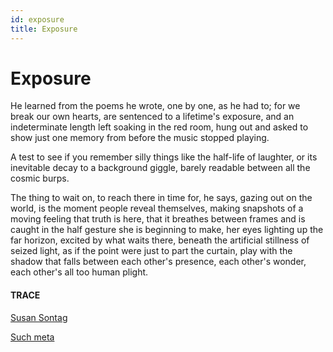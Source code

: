 ```yaml
---
id: exposure
title: Exposure
---
```


# Exposure

He learned from the poems he wrote, 
one by one, as he had to; 
for we break our own hearts,
are sentenced to a lifetime's exposure,
and an indeterminate length left soaking
in the red room, hung out
and asked to show just one memory
from before the music stopped playing.

A test to see if you remember 
silly things like the half-life of laughter,
or its inevitable decay 
to a background giggle, 
barely readable between 
all the cosmic burps.

The thing to wait on, 
to reach there in time for,
he says, gazing out on the world, 
is the moment people reveal themselves,
making snapshots of a moving feeling
that truth is here, that it breathes between
frames and is caught in the half gesture
she is beginning to make, 
her eyes lighting up the far horizon, 
excited by what waits there,
beneath the artificial stillness of seized light,
as if the point were just to part the curtain, 
play with the shadow that falls 
between each other's presence,
each other's wonder, 
each other's all too human plight.


#### TRACE

[Susan Sontag](https://www.brainpickings.org/2016/07/22/susan-sontag-peter-hujar-portraits-in-life-and-death/)

[Such meta](../canto-ii/start-again.html)